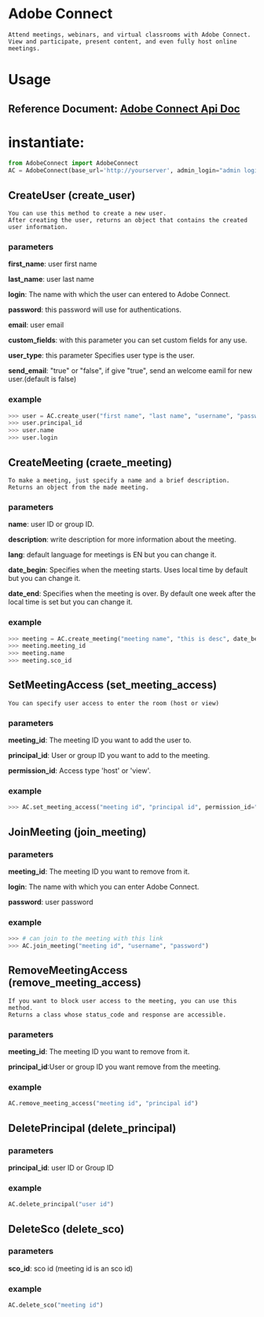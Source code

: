 # Adobe Connect
    Attend meetings, webinars, and virtual classrooms with Adobe Connect.
    View and participate, present content, and even fully host online meetings.


# Usage
## Reference Document: <a href="https://helpx.adobe.com/adobe-connect/webservices/topics.html"> Adobe Connect Api Doc </a>

# instantiate:
```python
from AdobeConnect import AdobeConnect
AC = AdobeConnect(base_url='http://yourserver', admin_login="admin login", password="password")
```

## CreateUser (create_user)
    You can use this method to create a new user.
    After creating the user, returns an object that contains the created user information.

### parameters
<p><b>first_name</b>: user first name</p>
<p><b>last_name</b>: user last name</p>
<p><b>login</b>: The name with which the user can entered to Adobe Connect.</p>
<p><b>password</b>: this password will use for authentications.</p>
<p><b>email</b>: user email</p>
<p><b>custom_fields</b>: with this parameter you can set custom fields for any use.</p>
<p><b>user_type</b>: this parameter Specifies user type is the user.</p>
<p><b>send_email</b>: "true" or "false", if give "true", send an welcome eamil for new user.(default is false)</p>

### example
```python
>>> user = AC.create_user("first name", "last name", "username", "password", "email@email.com").user
>>> user.principal_id
>>> user.name
>>> user.login
```


## CreateMeeting (craete_meeting)
    To make a meeting, just specify a name and a brief description.
    Returns an object from the made meeting.

### parameters
<p><b>name</b>: user ID or group ID.</p>
<p><b>description</b>: write description for more information about the meeting.</p>
<p><b>lang</b>: default language for meetings is EN but you can change it.</p>
<p><b>date_begin</b>: Specifies when the meeting starts. Uses local time by default but you can change it.</p>
<p><b>date_end</b>: Specifies when the meeting is over. By default one week after the local time is set but you can change it.</p> 

### example
```python
>>> meeting = AC.create_meeting("meeting name", "this is desc", date_begin=date_begin, date_end=date_end).meeting
>>> meeting.meeting_id
>>> meeting.name
>>> meeting.sco_id
```


## SetMeetingAccess (set_meeting_access)
    You can specify user access to enter the room (host or view)

### parameters
<p><b>meeting_id</b>: The meeting ID you want to add the user to.</p>
<p><b>principal_id</b>: User or group ID you want to add to the meeting.</p>
<p><b>permission_id</b>: Access type 'host' or 'view'.</p>

### example
```python
>>> AC.set_meeting_access("meeting id", "principal id", permission_id="host")
```


## JoinMeeting (join_meeting)

### parameters
<p><b>meeting_id</b>: The meeting ID you want to remove from it.</p>
<p><b>login</b>: The name with which you can enter Adobe Connect.</p>
<p><b>password</b>: user password</p>

### example
```python
>>> # can join to the meeting with this link
>>> AC.join_meeting("meeting id", "username", "password")
```


## RemoveMeetingAccess (remove_meeting_access)
    If you want to block user access to the meeting, you can use this method.
    Returns a class whose status_code and response are accessible.

### parameters
<p><b>meeting_id</b>: The meeting ID you want to remove from it.</p>
<p><b>principal_id</b>:User or group ID you want remove from the meeting.</p>

### example
```python
AC.remove_meeting_access("meeting id", "principal id")
```


## DeletePrincipal (delete_principal)

### parameters
<p><b>principal_id</b>: user ID or Group ID</p>

### example
```python
AC.delete_principal("user id")
```


## DeleteSco (delete_sco)

### parameters
<p><b>sco_id</b>: sco id (meeting id is an sco id)</p>

### example
```python
AC.delete_sco("meeting id")
```
